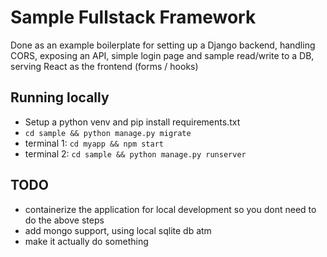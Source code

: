 # Sample Fullstack Framework
Done as an example boilerplate for setting up a Django backend, handling CORS, exposing an API, simple login page and sample read/write to a DB, serving React as the frontend (forms / hooks)

## Running locally
- Setup a python venv and pip install requirements.txt
- ```cd sample && python manage.py migrate```
- terminal 1: ```cd myapp && npm start```
- terminal 2: ```cd sample && python manage.py runserver```
## TODO
 - containerize the application for local development so you dont need to do the above steps
 - add mongo support, using local sqlite db atm
 - make it actually do something